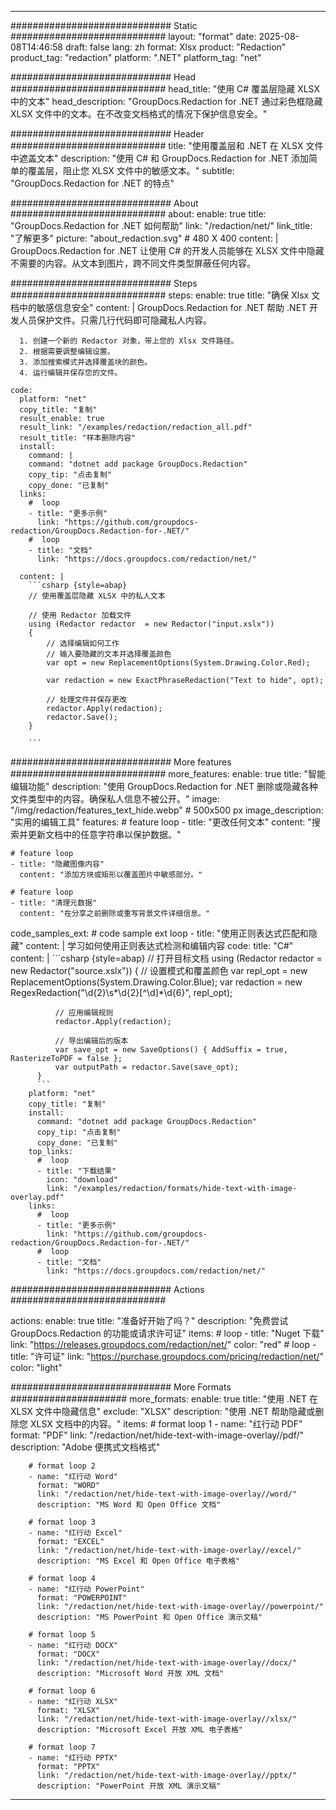 
---
############################# Static ############################
layout: "format"
date:  2025-08-08T14:46:58
draft: false
lang: zh
format: Xlsx
product: "Redaction"
product_tag: "redaction"
platform: ".NET"
platform_tag: "net"

############################# Head ############################
head_title: "使用 C# 覆盖层隐藏 XLSX 中的文本"
head_description: "GroupDocs.Redaction for .NET 通过彩色框隐藏 XLSX 文件中的文本。在不改变文档格式的情况下保护信息安全。"

############################# Header ############################
title: "使用覆盖层和 .NET 在 XLSX 文件中遮盖文本" 
description: "使用 C# 和 GroupDocs.Redaction for .NET 添加简单的覆盖层，阻止您 XLSX 文件中的敏感文本。"
subtitle: "GroupDocs.Redaction for .NET 的特点" 

############################# About ############################
about:
    enable: true
    title: "GroupDocs.Redaction for .NET 如何帮助"
    link: "/redaction/net/"
    link_title: "了解更多"
    picture: "about_redaction.svg" # 480 X 400
    content: |
       GroupDocs.Redaction for .NET 让使用 C# 的开发人员能够在 XLSX 文件中隐藏不需要的内容。从文本到图片，跨不同文件类型屏蔽任何内容。

############################# Steps ############################
steps:
    enable: true
    title: "确保 Xlsx 文档中的敏感信息安全"
    content: |
      GroupDocs.Redaction for .NET 帮助 .NET 开发人员保护文件。只需几行代码即可隐藏私人内容。
      
      1. 创建一个新的 Redactor 对象，带上您的 Xlsx 文件路径。
      2. 根据需要调整编辑设置。
      3. 添加搜索模式并选择覆盖块的颜色。
      4. 运行编辑并保存您的文件。
   
    code:
      platform: "net"
      copy_title: "复制"
      result_enable: true
      result_link: "/examples/redaction/redaction_all.pdf"
      result_title: "样本删除内容"
      install:
        command: |
        command: "dotnet add package GroupDocs.Redaction"
        copy_tip: "点击复制"
        copy_done: "已复制"
      links:
        #  loop
        - title: "更多示例"
          link: "https://github.com/groupdocs-redaction/GroupDocs.Redaction-for-.NET/"
        #  loop
        - title: "文档"
          link: "https://docs.groupdocs.com/redaction/net/"
          
      content: |
        ```csharp {style=abap}
        // 使用覆盖层隐藏 XLSX 中的私人文本

        // 使用 Redactor 加载文件
        using (Redactor redactor  = new Redactor("input.xslx"))
        {
            // 选择编辑如何工作
            // 输入要隐藏的文本并选择覆盖颜色
            var opt = new ReplacementOptions(System.Drawing.Color.Red);
            
            var redaction = new ExactPhraseRedaction("Text to hide", opt);

            // 处理文件并保存更改
            redactor.Apply(redaction);
            redactor.Save();
        }
        
        ```            


############################# More features ############################
more_features:
  enable: true
  title: "智能编辑功能"
  description: "使用 GroupDocs.Redaction for .NET 删除或隐藏各种文件类型中的内容。确保私人信息不被公开。"
  image: "/img/redaction/features_text_hide.webp" # 500x500 px
  image_description: "实用的编辑工具"
  features:
    # feature loop
    - title: "更改任何文本"
      content: "搜索并更新文档中的任意字符串以保护数据。"

    # feature loop
    - title: "隐藏图像内容"
      content: "添加方块或矩形以覆盖图片中敏感部分。"

    # feature loop
    - title: "清理元数据"
      content: "在分享之前删除或重写背景文件详细信息。"
      
  code_samples_ext:
    # code sample ext loop
    - title: "使用正则表达式匹配和隐藏"
      content: |
        学习如何使用正则表达式检测和编辑内容
      code:
        title: "C#"
        content: |
          ```csharp {style=abap}
          //  打开目标文档
          using (Redactor redactor  = new Redactor("source.xslx"))
          {
              // 设置模式和覆盖颜色
              var repl_opt = new ReplacementOptions(System.Drawing.Color.Blue);
              var redaction = new RegexRedaction("\\d{2}\\s*\\d{2}[^\\d]*\\d{6}", repl_opt);

              // 应用编辑规则
              redactor.Apply(redaction);

              // 导出编辑后的版本
              var save_opt = new SaveOptions() { AddSuffix = true, RasterizeToPDF = false };
              var outputPath = redactor.Save(save_opt);
          }
          ```
        platform: "net"
        copy_title: "复制"
        install:
          command: "dotnet add package GroupDocs.Redaction"
          copy_tip: "点击复制"
          copy_done: "已复制"
        top_links:
          #  loop
          - title: "下载结果"
            icon: "download"
            link: "/examples/redaction/formats/hide-text-with-image-overlay.pdf"
        links:
          #  loop
          - title: "更多示例"
            link: "https://github.com/groupdocs-redaction/GroupDocs.Redaction-for-.NET/"
          #  loop
          - title: "文档"
            link: "https://docs.groupdocs.com/redaction/net/"


############################# Actions ############################

actions:
  enable: true
  title: "准备好开始了吗？"
  description: "免费尝试 GroupDocs.Redaction 的功能或请求许可证"
  items:
    #  loop
    - title: "Nuget 下载"
      link: "https://releases.groupdocs.com/redaction/net/"
      color: "red"
        #  loop
    - title: "许可证"
      link: "https://purchase.groupdocs.com/pricing/redaction/net/"
      color: "light"


############################# More Formats #####################
more_formats:
    enable: true
    title: "使用 .NET 在 XLSX 文件中隐藏信息"
    exclude: "XLSX"
    description: "使用 .NET 帮助隐藏或删除您 XLSX 文档中的内容。"
    items: 
        # format loop 1
        - name: "红行动 PDF"
          format: "PDF"
          link: "/redaction/net/hide-text-with-image-overlay//pdf/"
          description: "Adobe 便携式文档格式"

        # format loop 2
        - name: "红行动 Word"
          format: "WORD"
          link: "/redaction/net/hide-text-with-image-overlay//word/"
          description: "MS Word 和 Open Office 文档"
          
        # format loop 3
        - name: "红行动 Excel"
          format: "EXCEL"
          link: "/redaction/net/hide-text-with-image-overlay//excel/"
          description: "MS Excel 和 Open Office 电子表格"

        # format loop 4
        - name: "红行动 PowerPoint"
          format: "POWERPOINT"
          link: "/redaction/net/hide-text-with-image-overlay//powerpoint/"
          description: "MS PowerPoint 和 Open Office 演示文稿"

        # format loop 5
        - name: "红行动 DOCX"
          format: "DOCX"
          link: "/redaction/net/hide-text-with-image-overlay//docx/"
          description: "Microsoft Word 开放 XML 文档"
          
        # format loop 6
        - name: "红行动 XLSX"
          format: "XLSX"
          link: "/redaction/net/hide-text-with-image-overlay//xlsx/"
          description: "Microsoft Excel 开放 XML 电子表格"
          
        # format loop 7
        - name: "红行动 PPTX"
          format: "PPTX"
          link: "/redaction/net/hide-text-with-image-overlay//pptx/"
          description: "PowerPoint 开放 XML 演示文稿"


---